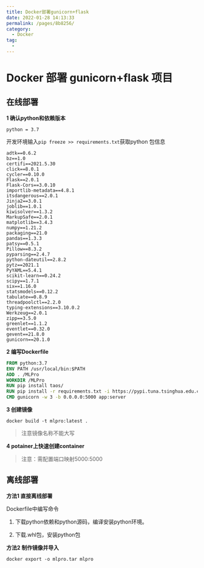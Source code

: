 ```yaml
---
title: Docker部署gunicorn+flask
date: 2022-01-28 14:13:33
permalink: /pages/8b8256/
category:
  - Docker
tag:
  - 
---
```



# Docker 部署 gunicorn+flask 项目

## 在线部署

**1 确认python和依赖版本**

```
python = 3.7
```

开发环境输入`pip freeze >> requirements.txt`获取python 包信息

```
adtk==0.6.2
bz==1.0
certifi==2021.5.30
click==8.0.1
cycler==0.10.0
Flask==2.0.1
Flask-Cors==3.0.10
importlib-metadata==4.8.1
itsdangerous==2.0.1
Jinja2==3.0.1
joblib==1.0.1
kiwisolver==1.3.2
MarkupSafe==2.0.1
matplotlib==3.4.3
numpy==1.21.2
packaging==21.0
pandas==1.3.3
patsy==0.5.1
Pillow==8.3.2
pyparsing==2.4.7
python-dateutil==2.8.2
pytz==2021.1
PyYAML==5.4.1
scikit-learn==0.24.2
scipy==1.7.1
six==1.16.0
statsmodels==0.12.2
tabulate==0.8.9
threadpoolctl==2.2.0
typing-extensions==3.10.0.2
Werkzeug==2.0.1
zipp==3.5.0
greenlet==1.1.2
eventlet==0.32.0
gevent==21.8.0
gunicorn==20.1.0
```

**2 编写Dockerfile**

```dockerfile
FROM python:3.7
ENV PATH /usr/local/bin:$PATH
ADD . /MLPro
WORKDIR /MLPro
RUN pip install taos/
RUN pip install -r requirements.txt -i https://pypi.tuna.tsinghua.edu.cn/simple
CMD gunicorn -w 3 -b 0.0.0.0:5000 app:server
```

**3 创建镜像**

`docker build -t mlpro:latest . `

> 注意镜像名称不能大写

**4 potainer上快速创建container**

> 注意：需配置端口映射5000:5000

## 离线部署

**方法1 直接离线部署**

Dockerfile中编写命令

1.  下载python依赖和python源码，编译安装python环境。

2. 下载.whl包，安装python包

**方法2 制作镜像并导入**

`docker export -o mlpro.tar mlpro`

